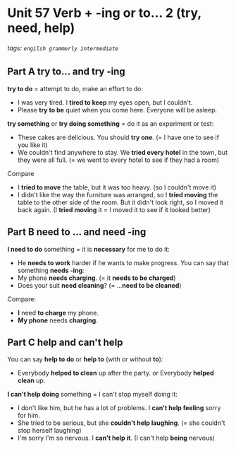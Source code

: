 # Unit 57 Verb + -ing or to... 2 (try, need, help)
###### tags: `engilsh grammerly intermediate`

## Part A try to... and try -ing
**try to do** = attempt to do, make an effort to do:
- I was very tired. I **tired to keep** my eyes open, but I couldn't.
- Please **try to be** quiet when you come here. Everyone will be asleep.

**try something** or **try doing something** = do it as an experiment or test:
- These cakes are delicious. You should **try one**. (= I have one to see if you like it)
- We couldn't find anywhere to stay. We **tried every hotel** in the town, but they were all full. (= we went to every hotel to see if they had a room)

Compare
- I **tried to move** the table, but it was too heavy. (so I couldn't move it)
- I didn't like the way the furniture was arranged, so I **tried moving** the table to the other side of the room. But it didn't look right, so I moved it back again. (I **tried moving** it = I moved it to see if it looked better) 

## Part B need to ... and need -ing
**I need to do** something = it is **necessary** for me to do it:
- He **needs to work** harder if he wants to make progress.
You can say that something **needs -ing**:
- My phone **needs charging**. (= it **needs to be charged**)
- Does your suit **need cleaning**? (= ...**need to be cleaned**)

Compare:
- **I** need **to charge** my phone.
- **My phone** needs **charging**.

## Part C help and can't help
You can say **help to do** or **help to** (with or without **to**):
- Everybody **helped to clean** up after the party. or Everybody **helped clean** up.

**I can't help doing** something = I can't stop myself doing it:
- I don't like him, but he has a lot of problems. I **can't help feeling** sorry for him.
- She tried to be serious, but she **couldn't help laughing**. (= she couldn't stop herself laughing)
- I'm sorry I'm so nervous. I **can't help it**. (I can't help **being** nervous)


